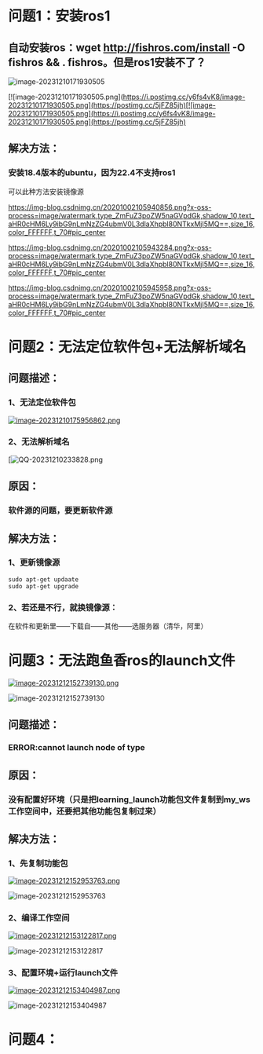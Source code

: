 # 问题1：安装ros1

## 自动安装ros：wget http://fishros.com/install -O fishros && . fishros。但是ros1安装不了？
![image-20231210171930505](C:\markdown\Typora\图片\image-20231210171930505.png)  

[![image-20231210171930505.png](https://i.postimg.cc/y6fs4vK8/image-20231210171930505.png](https://postimg.cc/5jFZ85jh)[![image-20231210171930505.png](https://i.postimg.cc/y6fs4vK8/image-20231210171930505.png](https://postimg.cc/5jFZ85jh)

## 解决方法：

### 安装18.4版本的ubuntu，因为22.4不支持ros1

可以此种方法安装镜像源

https://img-blog.csdnimg.cn/20201002105940856.png?x-oss-process=image/watermark,type_ZmFuZ3poZW5naGVpdGk,shadow_10,text_aHR0cHM6Ly9ibG9nLmNzZG4ubmV0L3dlaXhpbl80NTkxMjI5MQ==,size_16,color_FFFFFF,t_70#pic_center

https://img-blog.csdnimg.cn/20201002105943284.png?x-oss-process=image/watermark,type_ZmFuZ3poZW5naGVpdGk,shadow_10,text_aHR0cHM6Ly9ibG9nLmNzZG4ubmV0L3dlaXhpbl80NTkxMjI5MQ==,size_16,color_FFFFFF,t_70#pic_center

https://img-blog.csdnimg.cn/20201002105945958.png?x-oss-process=image/watermark,type_ZmFuZ3poZW5naGVpdGk,shadow_10,text_aHR0cHM6Ly9ibG9nLmNzZG4ubmV0L3dlaXhpbl80NTkxMjI5MQ==,size_16,color_FFFFFF,t_70#pic_center





# 问题2：无法定位软件包+无法解析域名

## 问题描述：

### 1、无法定位软件包  

[![image-20231210175956862.png](https://i.postimg.cc/0jcDfZs9/image-20231210175956862.png)](https://postimg.cc/H88rWwnN)

### 2、无法解析域名

[![QQ-20231210233828.png](https://i.postimg.cc/sxxmhV1q/QQ-20231210233828.png)
[](https://postimg.cc/vxR5Rwrt)

## 















## 原因：

### 软件源的问题，要更新软件源

## 解决方法：
### 1、更新镜像源

```
sudo apt-get updaate
sudo apt-get upgrade
```
### 2、若还是不行，就换镜像源：

 在软件和更新里——下载自——其他——选服务器（清华，阿里）



# 问题3：无法跑鱼香ros的launch文件

[![image-20231212152739130.png](https://i.postimg.cc/WpnGTpJx/image-20231212152739130.png)](https://postimg.cc/pymhBHCB)

![image-20231212152739130](C:\Users\86153\AppData\Roaming\Typora\typora-user-images\image-20231212152739130.png)

## 问题描述：

### ERROR:cannot launch node of type

## 原因：

### 没有配置好环境（只是把learning_launch功能包文件复制到my_ws工作空间中，还要把其他功能包复制过来）

## 解决方法：

### 1、先复制功能包

[![image-20231212152953763.png](https://i.postimg.cc/pL7Q40nT/image-20231212152953763.png)](https://postimg.cc/0zYJJ0nR)

![image-20231212152953763](C:\Users\86153\AppData\Roaming\Typora\typora-user-images\image-20231212152953763.png)

### 2、编译工作空间

[![image-20231212153122817.png](https://i.postimg.cc/Hkf5BVf8/image-20231212153122817.png)](https://postimg.cc/pmJpdXVP)

![image-20231212153122817](C:\Users\86153\AppData\Roaming\Typora\typora-user-images\image-20231212153122817.png)

### 3、配置环境+运行launch文件

[![image-20231212153404987.png](https://i.postimg.cc/TYNn5k09/image-20231212153404987.png)](https://postimg.cc/JGJs959D)

![image-20231212153404987](C:\Users\86153\AppData\Roaming\Typora\typora-user-images\image-20231212153404987.png)



# 问题4：

